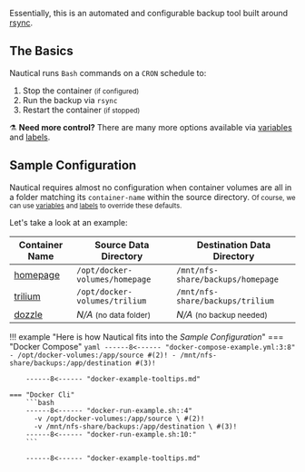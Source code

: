 
Essentially, this is an automated and configurable backup tool built around [rsync](https://en.wikipedia.org/wiki/Rsync). 

## The Basics
Nautical runs `Bash` commands on a `CRON` schedule to:

1. Stop the container <small>(if configured)</small>
2. Run the backup via `rsync`
3. Restart the container <small>(if stopped)</small>

⚗️ **Need more control?** There are many more options available via [variables](./arguments.md) and [labels](./labels.md).



##  Sample Configuration
Nautical requires almost no configuration when container volumes are all in a folder matching its `container-name` within the source directory.  <small>Of course, we can use [variables](./arguments.md) and [labels](./labels.md) to override these defaults. </small>

Let's take a look at an example:

| Container Name                                      | Source Data Directory                 | Destination Data Directory                    |
| --------------------------------------------------- | ------------------------------------- | --------------------------------------------- |
| [homepage](https://github.com/gethomepage/homepage) | `/opt/docker-volumes/homepage`        | `/mnt/nfs-share/backups/homepage`             |
| [trilium](https://github.com/zadam/trilium)         | `/opt/docker-volumes/trilium`         | `/mnt/nfs-share/backups/trilium`              |
| [dozzle](https://github.com/amir20/dozzle)          | *N/A* <small>(no data folder)</small> | *N/A*       <small>(no backup needed)</small> |

!!! example "Here is how Nautical fits into the *Sample Configuration*"
    === "Docker Compose"
        ```yaml
        ------8<------ "docker-compose-example.yml:3:8"
              - /opt/docker-volumes:/app/source #(2)!
              - /mnt/nfs-share/backups:/app/destination #(3)!
        ```
        
        ------8<------ "docker-example-tooltips.md"

    === "Docker Cli"
        ```bash
        ------8<------ "docker-run-example.sh::4"
          -v /opt/docker-volumes:/app/source \ #(2)!
          -v /mnt/nfs-share/backups:/app/destination \ #(3)!
        ------8<------ "docker-run-example.sh:10:"
        ```

        ------8<------ "docker-example-tooltips.md"
